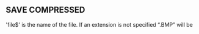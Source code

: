 ## SAVE COMPRESSED

'file$' is the name of the file. If an extension is not specified “.BMP” will be